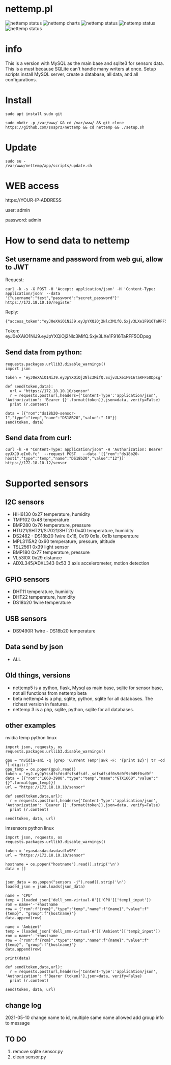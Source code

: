 # nettemp.pl

![nettemp status](https://github.com/sosprz/nettemp/raw/nettemp5/img/nettemp-status.png)
![nettemp charts](https://github.com/sosprz/nettemp/raw/nettemp5/img/nettemp-charts.png)
![nettemp status](https://github.com/sosprz/nettemp/raw/nettemp5/img/nettemp-map.png)
![nettemp status](https://github.com/sosprz/nettemp/raw/nettemp5/img/nettemp-alarms.png)
![nettemp status](https://github.com/sosprz/nettemp/raw/nettemp5/img/nettemp-settings.png)

# info

This is a version with MySQL as the main base and sqlite3 for sensors data. This is a must because SQLite can't handle many writers at once. Setup scripts install MySQL server, create a database, all data, and all configurations.

# Install

```
sudo apt install sudo git
```

```
sudo mkdir -p /var/www/ && cd /var/www/ && git clone https://github.com/sosprz/nettemp && cd nettemp && ./setup.sh
```

# Update

```
sudo su -
/var/www/nettemp/app/scripts/update.sh
```


# WEB access 
https://YOUR-IP-ADDRESS

user: admin

password: admin

# How to send data to nettemp

## Set username and password from web gui, allow to JWT

Request:

```
curl -k -s -X POST -H 'Accept: application/json' -H 'Content-Type: application/json' --data '{"username":"test","password":"secret_password"}' https://172.18.10.10/register
```

Reply:

```
{"access_token":"eyJ0eXAiO1NiJ9.eyJpYXQiOj2Nlc3MifQ.Sxjv3LXe1F916TaRFF5ODpsg"}
```


Token: 
eyJ0eXAiO1NiJ9.eyJpYXQiOj2Nlc3MifQ.Sxjv3LXe1F916TaRFF5ODpsg


## Send data from python:
```import requests
requests.packages.urllib3.disable_warnings() 
import json

token = 'eyJ0eXAiO1NiJ9.eyJpYXQiOj2Nlc3MifQ.Sxjv3LXe1F916TaRFF5ODpsg'

def send(token,data):
  url = "https://172.18.10.10/sensor"
  r = requests.post(url,headers={'Content-Type':'application/json', 'Authorization': 'Bearer {}'.format(token)},json=data, verify=False)
  print (r.content)

data = [{"rom":"ds18b20-sensor-1","type":"temp","name":"DS18B20","value":"-10"}]
send(token, data)
```

## Send data from curl:
```
curl -k -H "Content-Type: application/json" -H 'Authorization: Bearer eyJXJ9.eIn0.fc'  --request POST   --data '[{"rom":"ds18b20-host1","type":"temp","name":"DS18b20","value":"12"}]' https://172.18.10.12/sensor
```

# Supported sensors

## I2C sensors
* HIH6130 0x27 temperature, humidity
* TMP102 0x48 temperature
* BMP280 0x76 temperature, pressure
* HTU21/SHT21/SI7021/SHT20 0x40 temperature, humidity
* DS2482 - DS18b20 1wire  0x18, 0x19 0x1a, 0x1b temperature
* MPL3115A2 0x60 temperature, pressure, altitude
* TSL2561 0x39 light sensor
* BMP180 0x77 temperature, pressure
* VL53l0X 0x29 distance
* ADXL345/ADXL343 0x53 3 axis accelerometer, motion detection 

## GPIO sensors
* DHT11 temperature, humidity
* DHT22 temperature, humidity
* DS18b20 1wire temperature

## USB sensors
* DS9490R 1wire - DS18b20 temperature

## Data send by json
* ALL


## Old things, versions

* nettemp5 is a python, flask, Mysql as main base, sqlite for sensor base, not all functions from nettemp beta
* beta nettemp4 is a php, sqlite, python, sqlite for all databases. The richest version in features.
* nettemp 3 is a php, sqlite, python, sqlite for all databases.



## other examples

nvidia temp python linux

```
import json, requests, os
requests.packages.urllib3.disable_warnings()

gpu = "nvidia-smi -q |grep 'Current Temp'|awk -F: '{print $2}'| tr -cd '[:digit:]'"
gpu_temp = os.popen(gpu).read()
token = 'eyJ.eyJpYssdfsfdsdfsfsdfsdf._sdfsdfsdf0s9d0f9s0d9f0sd9f'
data = [{"rom":"1660-3900","type":"temp","name":"GTX1660","value":"{}".format(gpu_temp)}]
url = "https://172.18.10.10/sensor"

def send(token,data,url):
  r = requests.post(url,headers={'Content-Type':'application/json', 'Authorization': 'Bearer {}'.format(token)},json=data, verify=False)
  print (r.content)

send(token, data, url)
```
lmsensors python linux 

```
import json, requests, os
requests.packages.urllib3.disable_warnings()

token = 'eyasdasdasdasdasdlx9PY'
url = "https://172.18.10.10/sensor"

hostname = os.popen("hostname").read().strip('\n')
data = []


json_data = os.popen("sensors -j").read().strip('\n')
loaded_json = json.loads(json_data)

name = 'CPU'
temp = (loaded_json['dell_smm-virtual-0']['CPU']['temp1_input'])
rom = name+'-'+hostname
row = {"rom":f"{rom}","type":"temp","name":f"{name}","value":f"{temp}", "group":f"{hostname}"}
data.append(row)

name = 'Ambient'
temp = (loaded_json['dell_smm-virtual-0']['Ambient']['temp2_input'])
rom = name+'-'+hostname
row = {"rom":f"{rom}","type":"temp","name":f"{name}","value":f"{temp}", "group":f"{hostname}"}
data.append(row)

print(data)

def send(token,data,url):
  r = requests.post(url,headers={'Content-Type':'application/json', 'Authorization': f'Bearer {token}'},json=data, verify=False)
  print (r.content)

send(token, data, url)
```

## change log

2021-05-10
change name to id, multiple same name allowed
add group info to message

## TO DO
1. remove sqlite
  sensor.py
3. clean sensor.py
  
